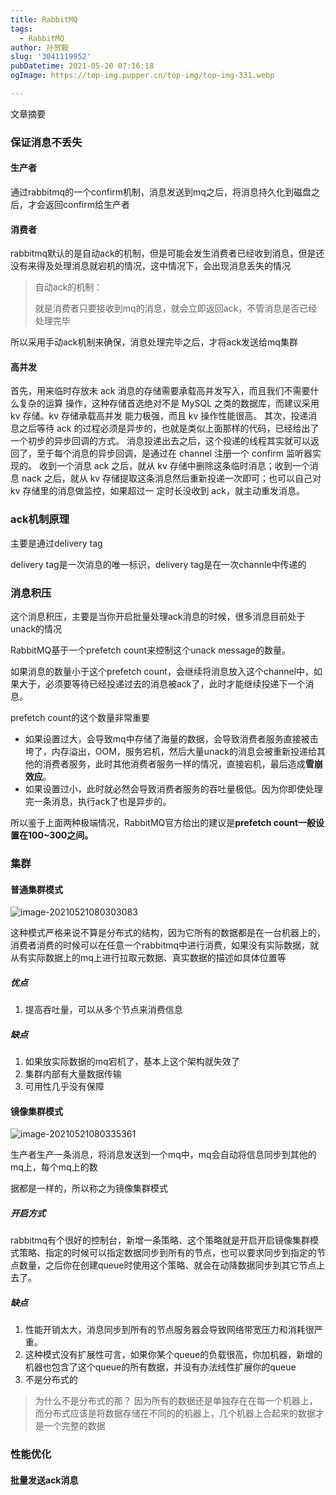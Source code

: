 ```yaml
---
title: RabbitMQ
tags:
  - RabbitMQ
author: 孙贺毅
slug: '3041119952'
pubDatetime: 2021-05-20 07:16:18
ogImage: https://top-img.pupper.cn/top-img/top-img-331.webp

---
```


文章摘要

<!-- more -->

### 保证消息不丢失

#### 生产者

通过rabbitmq的一个confirm机制，消息发送到mq之后，将消息持久化到磁盘之后，才会返回confirm给生产者

#### 消费者

rabbitmq默认的是自动ack的机制，但是可能会发生消费者已经收到消息，但是还没有来得及处理消息就宕机的情况，这中情况下，会出现消息丢失的情况

> 自动ack的机制：
>
> 就是消费者只要接收到mq的消息，就会立即返回ack，不管消息是否已经处理完毕

所以采用手动ack机制来确保，消息处理完毕之后，才将ack发送给mq集群

#### 高并发

⾸先，⽤来临时存放未 ack 消息的存储需要承载⾼并发写⼊，⽽且我们不需要什么复杂的运算 操作，这种存储⾸选绝对不是 MySQL 之类的数据库，⽽建议采⽤ kv 存储。kv 存储承载⾼并发 能⼒极强，⽽且 kv 操作性能很⾼。 其次，投递消息之后等待 ack 的过程必须是异步的，也就是类似上⾯那样的代码，已经给出了 ⼀个初步的异步回调的⽅式。 消息投递出去之后，这个投递的线程其实就可以返回了，⾄于每个消息的异步回调，是通过在 channel 注册⼀个 confirm 监听器实现的。 收到⼀个消息 ack 之后，就从 kv 存储中删除这条临时消息；收到⼀个消息 nack 之后，就从 kv 存储提取这条消息然后重新投递⼀次即可；也可以⾃⼰对 kv 存储⾥的消息做监控，如果超过⼀ 定时⻓没收到 ack，就主动重发消息。

### ack机制原理

主要是通过delivery tag

delivery tag是一次消息的唯一标识，delivery tag是在一次channle中传递的

### 消息积压

这个消息积压，主要是当你开启批量处理ack消息的时候，很多消息目前处于unack的情况

RabbitMQ基于一个prefetch count来控制这个unack message的数量。

如果消息的数量小于这个prefetch count，会继续将消息放入这个channel中，如果大于，必须要等待已经投递过去的消息被ack了，此时才能继续投递下一个消息。

prefetch count的这个数量非常重要

- 如果设置过大，会导致mq中存储了海量的数据，会导致消费者服务直接被击垮了，内存溢出，OOM，服务宕机，然后大量unack的消息会被重新投递给其他的消费者服务，此时其他消费者服务一样的情况，直接宕机，最后造成**雪崩效应**。
- 如果设置过小，此时就必然会导致消费者服务的吞吐量极低。因为你即使处理完一条消息，执行ack了也是异步的。

所以鉴于上面两种极端情况，RabbitMQ官方给出的建议是**prefetch count一般设置在100~300之间。**

### 集群

#### 普通集群模式

![image-20210521080303083](https://gitee.com/flow_disaster/blog-map-bed/raw/master/img/image-20210521080303083.png)

这种模式严格来说不算是分布式的结构，因为它所有的数据都是在一台机器上的，消费者消费的时候可以在任意一个rabbitmq中进行消费，如果没有实际数据，就从有实际数据上的mq上进行拉取元数据、真实数据的描述如具体位置等

##### 优点

1. 提高吞吐量，可以从多个节点来消费信息

##### 缺点

1. 如果放实际数据的mq宕机了，基本上这个架构就失效了
2. 集群内部有大量数据传输
3. 可用性几乎没有保障

#### 镜像集群模式

![image-20210521080335361](https://gitee.com/flow_disaster/blog-map-bed/raw/master/img/image-20210521080335361.png)

生产者生产一条消息，将消息发送到一个mq中，mq会自动将信息同步到其他的mq上，每个mq上的数

据都是一样的，所以称之为镜像集群模式

##### 开启方式

rabbitmq有个很好的控制台，新增一条策略、这个策略就是开启开启镜像集群模式策略、指定的时候可以指定数据同步到所有的节点，也可以要求同步到指定的节点数量，之后你在创建queue时使用这个策略、就会在动降数据同步到其它节点上去了。

##### 缺点

1. 性能开销太大，消息同步到所有的节点服务器会导致网络带宽压力和消耗很严重。
2. 这种模式没有扩展性可言，如果你某个queue的负载很高，你加机器，新增的机器也包含了这个queue的所有数据，并没有办法线性扩展你的queue
3. 不是分布式的

> 为什么不是分布式的那？ 因为所有的数据还是单独存在在每一个机器上，而分布式应该是将数据存储在不同的的机器上，几个机器上合起来的数据才是一个完整的数据

### 性能优化

#### 批量发送ack消息

